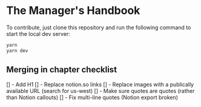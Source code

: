 # The Manager's Handbook

To contribute, just clone this repository and run the following command to start the local dev server:

```bash
yarn
yarn dev
```


## Merging in chapter checklist

[] - Add H1
[] - Replace notion.so links
[] - Replace images with a publically available URL (search for us-west)
[] - Make sure quotes are quotes (rather than Notion callouts)
[] - Fix multi-line quotes (Notion export broken)